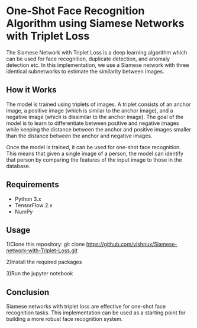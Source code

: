 # One-Shot Face Recognition Algorithm using Siamese Networks with Triplet Loss

The Siamese Network with Triplet Loss is a deep learning algorithm which can be used for face recognition, duplicate detection, and anomaly detection etc. In this implementation, we use a Siamese network with three identical subnetworks to estimate the similarity between images.

## How it Works
The model is trained using triplets of images. A triplet consists of an anchor image, a positive image (which is similar to the anchor image), and a negative image (which is dissimilar to the anchor image). The goal of the model is to learn to differentiate between positive and negative images while keeping the distance between the anchor and positive images smaller than the distance between the anchor and negative images.

Once the model is trained, it can be used for one-shot face recognition. This means that given a single image of a person, the model can identify that person by comparing the features of the input image to those in the database.

## Requirements

* Python 3.x
* TensorFlow 2.x
* NumPy

## Usage

1)Clone this repository: git clone https://github.com/vishnux/Siamese-network-with-Triplet-Loss.git

2)Install the required packages

3)Run the jupyter notebook 

## Conclusion
Siamese networks with triplet loss are effective for one-shot face recognition tasks. This implementation can be used as a starting point for building a more robust face recognition system.
